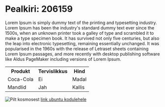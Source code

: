<!DOCTYPE html>
<html>
<head>
</head>
<body>
<h1>Pealkiri: 206159</h1>
<p>Lorem Ipsum is simply dummy text of the printing and typesetting industry. 
Lorem Ipsum has been the industry's standard dummy text ever since the 1500s, 
when an unknown printer took a galley of type and scrambled it to make a type specimen book. 
It has survived not only five centuries, but also the leap into electronic typesetting, remaining essentially unchanged. 
It was popularised in the 1960s with the release of Letraset sheets containing Lorem Ipsum passages, 
and more recently with desktop publishing software like Aldus PageMaker including versions of Lorem Ipsum.
</p>
 <table style="width:100%">
  <tr>
    <th>Produkt</th>
    <th>Tervislikkus</th>
    <th>Hind</th>
  </tr>
  <tr>
    <td>Coca-Cola</td>
    <td>Ei</td>
    <td>Madal</td>
  </tr>
  <tr>
    <td>Mandlid</td>
    <td>Jah</td>
    <td>Kallis</td>
  </tr>
</table>
<img src="https://cdn.pixabay.com/photo/2017/08/30/01/05/milky-way-2695569_960_720.jpg" alt="Pilt kosmosest">
<a href="https://ubuntu.com/">link ubuntu kodulehele</a> 
</body>
</html> 
